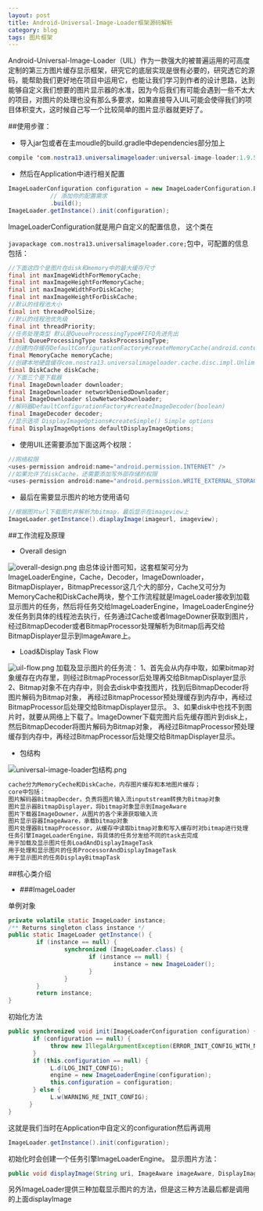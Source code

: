 ```yaml
---
layout: post
title: Android-Universal-Image-Loader框架源码解析
category: blog
tags: 图片框架
---
```



Android-Universal-Image-Loader（UIL）作为一款强大的被普遍运用的可高度定制的第三方图片缓存显示框架，研究它的底层实现是很有必要的，研究透它的源码，能帮助我们更好地在项目中运用它，也能让我们学习到作者的设计思路，达到能够自定义我们想要的图片显示器的水准，因为今后我们有可能会遇到一些不太大的项目，对图片的处理也没有那么多要求，如果直接导入UIL可能会使得我们的项目体积变大，这时候自己写一个比较简单的图片显示器就更好了。

##使用步骤：

* 导入jar包或者在主moudle的build.gradle中dependencies部分加上

```java
compile 'com.nostra13.universalimageloader:universal-image-loader:1.9.5'
```

* 然后在Application中进行相关配置

```java
ImageLoaderConfiguration configuration = new ImageLoaderConfiguration.Builder(this)
            // 添加你的配置需求
            .build();
ImageLoader.getInstance().init(configuration);
```

ImageLoaderConfiguration就是用户自定义的配置信息， 这个类在

```javapackage com.nostra13.universalimageloader.core;```包中，可配置的信息包括：

```java
//下面这四个是图片在disk和memory中的最大缓存尺寸
final int maxImageWidthForMemoryCache;
final int maxImageHeightForMemoryCache;
final int maxImageWidthForDiskCache;
final int maxImageHeightForDiskCache;
//默认的线程池大小
final int threadPoolSize;
//默认的线程池优先级
final int threadPriority;
//任务处理类型 默认是QueueProcessingType#FIFO先进先出
final QueueProcessingType tasksProcessingType;
//创建内存缓存DefaultConfigurationFactory#createMemoryCache(android.content.Context, int) 
final MemoryCache memoryCache;
//创建本地硬盘缓存com.nostra13.universalimageloader.cache.disc.impl.UnlimitedDiskCache
final DiskCache diskCache;
//下面三个是下载器
final ImageDownloader downloader;
final ImageDownloader networkDeniedDownloader;
final ImageDownloader slowNetworkDownloader;
//解码器DefaultConfigurationFactory#createImageDecoder(boolean)
final ImageDecoder decoder;
//显示选项 DisplayImageOptions#createSimple() Simple options
final DisplayImageOptions defaultDisplayImageOptions;
```

* 使用UIL还需要添加下面这两个权限：

```java
//网络权限
<uses-permission android:name="android.permission.INTERNET" />
//如果允许了diskCache，还需要添加写外部存储的权限
<uses-permission android:name="android.permission.WRITE_EXTERNAL_STORAGE" />
```

* 最后在需要显示图片的地方使用语句

```java
//根据图片url下载图片并解析为bitmap，最后显示在imageview上
ImageLoader.getInstance().diaplayImage(imageurl, imageview);
```

##工作流程及原理

* Overall design

![overall-design.png](http://upload-images.jianshu.io/upload_images/1159224-6bb86e4a0a354666.png?imageMogr2/auto-orient/strip%7CimageView2/2/w/1240)
由总体设计图可知，这套框架可分为ImageLoaderEngine，Cache，Decoder，ImageDownloader，BitmapDisplayer，BitmapPrecessor这几个大的部分，Cache又可分为MemoryCache和DiskCache两块，整个工作流程就是ImageLoader接收到加载显示图片的任务，然后将任务交给ImageLoaderEngine，ImageLoaderEngine分发任务到具体的线程池去执行，任务通过Cache或者ImageDowner获取到图片，经过BitmapDecoder或者BitmapProcessor处理解析为Bitmap后再交给BitmapDisplayer显示到ImageAware上。

* Load&Display Task Flow

![uil-flow.png](http://upload-images.jianshu.io/upload_images/1159224-12f6ec0888a73faf.png?imageMogr2/auto-orient/strip%7CimageView2/2/w/1240)
加载及显示图片的任务流：
1、首先会从内存中取，如果bitmap对象缓存在内存里，则经过BitmapProcessor后处理再交给BitmapDisplayer显示
2、Bitmap对象不在内存中，则会去disk中查找图片，找到后BitmapDecoder将图片解码为Bitmap对象， 再经过BitmapProcessor预处理缓存到内存中，再经过BitmapProcessor后处理交给BitmapDisplayer显示。
3、如果disk中也找不到图片时，就要从网络上下载了。ImageDowner下载完图片后先缓存图片到disk上，然后BitmapDecoder将图片解码为Bitmap对象， 再经过BitmapProcessor预处理缓存到内存中，再经过BitmapProcessor后处理交给BitmapDisplayer显示。

* 包结构

![universal-image-loader包结构.png](http://upload-images.jianshu.io/upload_images/1159224-5a34b8d67cab1354.png?imageMogr2/auto-orient/strip%7CimageView2/2/w/1240) 
```java
cache分为MemoryCeche和DiskCache，内存图片缓存和本地图片缓存；
core中包括：
图片解码器BitmapDecder，负责将图片输入流inputstream转换为Bitmap对象
图片显示器BitmapDisplayer，将bitmap对象显示到ImageAware
图片下载器ImageDowner，从图片的各个来源获取输入流
图片显示容器ImageAware，承载bitmap对象
图片处理器BitmapProcessor，从缓存中读取bitmap对象和写入缓存时对bitmap进行处理
任务引擎ImageLoaderEngine，将具体的任务分发给不同的task去完成
用于加载及显示图片任务LoadAndDisplayImageTask
用于处理和显示图片的任务ProcessorAndDisplayImageTask
用于显示图片的任务DisplayBitmapTask
```

##核心类介绍

* ###ImageLoader

单例对象

```java
private volatile static ImageLoader instance;
/** Returns singleton class instance */
public static ImageLoader getInstance() {   
        if (instance == null) {      
                synchronized (ImageLoader.class) {        
                       if (instance == null) {            
                              instance = new ImageLoader();         
                       }      
                }   
        }   
        return instance;
}
```

初始化方法

```java
public synchronized void init(ImageLoaderConfiguration configuration) {
       if (configuration == null) {
            throw new IllegalArgumentException(ERROR_INIT_CONFIG_WITH_NULL);   
       }   
       if (this.configuration == null) {      
            L.d(LOG_INIT_CONFIG);      
            engine = new ImageLoaderEngine(configuration);                        
            this.configuration = configuration;   
       } else {      
            L.w(WARNING_RE_INIT_CONFIG);   
      }
}
```

这就是我们当时在Application中自定义的configuration然后再调用

```java
ImageLoader.getInstance().init(configuration);
```

初始化时会创建一个任务引擎ImageLoaderEngine。
显示图片方法：

```java
public void displayImage(String uri, ImageAware imageAware, DisplayImageOptions options, ImageSize targetSize, ImageLoadingListener listener, ImageLoadingProgressListener progressListener)
```

另外ImageLoader提供三种加载显示图片的方法，但是这三种方法最后都是调用的上面displayImage